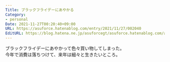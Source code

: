 ```yaml
---
Title: ブラックフライデーにあやかる
Category:
- personal
Date: 2021-11-27T00:20:40+09:00
URL: https://asuforce.hatenablog.com/entry/2021/11/27/002040
EditURL: https://blog.hatena.ne.jp/asuforcegt/asuforce.hatenablog.com/atom/entry/13574176438036901713
---
```


ブラックフライデーにあやかって色々買い物してしまった。  
今年で消費は落ちつけて、来年は細々と生きたいところ。
